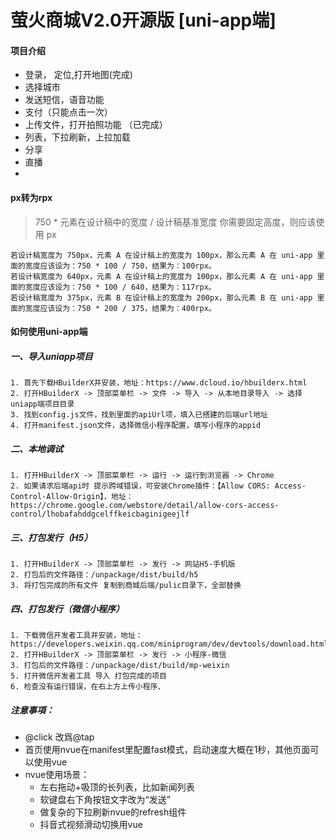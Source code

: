 # 萤火商城V2.0开源版 [uni-app端]

#### 项目介绍
* 登录， 定位,打开地图(完成)
* 选择城市
* 发送短信，语音功能
* 支付（只能点击一次）
* 上传文件，打开拍照功能 （已完成）
* 列表，下拉刷新，上拉加载
* 分享
* 直播
*


#### px转为rpx
> 750 * 元素在设计稿中的宽度 / 设计稿基准宽度
> 你需要固定高度，则应该使用 px 
> 
```
若设计稿宽度为 750px，元素 A 在设计稿上的宽度为 100px，那么元素 A 在 uni-app 里面的宽度应该设为：750 * 100 / 750，结果为：100rpx。
若设计稿宽度为 640px，元素 A 在设计稿上的宽度为 100px，那么元素 A 在 uni-app 里面的宽度应该设为：750 * 100 / 640，结果为：117rpx。
若设计稿宽度为 375px，元素 B 在设计稿上的宽度为 200px，那么元素 B 在 uni-app 里面的宽度应该设为：750 * 200 / 375，结果为：400rpx。
```


#### 如何使用uni-app端

##### 一、导入uniapp项目
    1. 首先下载HBuilderX并安装，地址：https://www.dcloud.io/hbuilderx.html
    2. 打开HBuilderX -> 顶部菜单栏 -> 文件 -> 导入 -> 从本地目录导入 -> 选择uniapp端项目目录
    3. 找到config.js文件，找到里面的apiUrl项，填入已搭建的后端url地址
    4. 打开manifest.json文件，选择微信小程序配置，填写小程序的appid

##### 二、本地调试

    1. 打开HBuilderX -> 顶部菜单栏 -> 运行 -> 运行到浏览器 -> Chrome
    2. 如果请求后端api时 提示跨域错误，可安装Chrome插件：【Allow CORS: Access-Control-Allow-Origin】，地址：https://chrome.google.com/webstore/detail/allow-cors-access-control/lhobafahddgcelffkeicbaginigeejlf

##### 三、打包发行（H5）

    1. 打开HBuilderX -> 顶部菜单栏 -> 发行 -> 网站H5-手机版
    2. 打包后的文件路径：/unpackage/dist/build/h5
    3. 将打包完成的所有文件 复制到商城后端/pulic目录下，全部替换

##### 四、打包发行（微信小程序）

    1. 下载微信开发者工具并安装，地址：https://developers.weixin.qq.com/miniprogram/dev/devtools/download.html
    2. 打开HBuilderX -> 顶部菜单栏 -> 发行 -> 小程序-微信
    3. 打包后的文件路径：/unpackage/dist/build/mp-weixin
    5. 打开微信开发者工具 导入 打包完成的项目
    6. 检查没有运行错误，在右上方上传小程序、


##### 注意事項：
* @click 改爲@tap
* 首页使用nvue在manifest里配置fast模式，启动速度大概在1秒，其他页面可以使用vue   
* nvue使用场景：  
	* 左右拖动+吸顶的长列表，比如新闻列表
	* 软键盘右下角按钮文字改为“发送”
	* 做复杂的下拉刷新nvue的refresh组件
	* 抖音式视频滑动切换用vue

